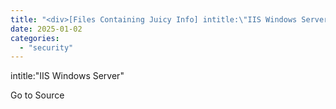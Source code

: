 ```yaml
---
title: "<div>[Files Containing Juicy Info] intitle:\"IIS Windows Server\"</div>"
date: 2025-01-02
categories: 
  - "security"
---
```


intitle:"IIS Windows Server"

Go to Source
